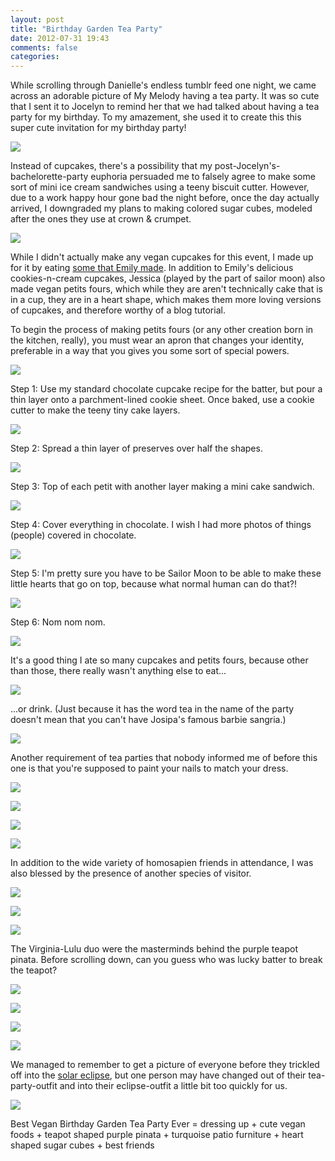 ```yaml
---
layout: post
title: "Birthday Garden Tea Party"
date: 2012-07-31 19:43
comments: false
categories: 
---
```


While scrolling through Danielle's endless tumblr feed one night, we came across an adorable picture of My Melody having a tea party. It was so cute that I sent it to Jocelyn to remind her that we had talked about having a tea party for my birthday. To my amazement, she used it to create this this super cute invitation for my birthday party!

<p><img src="static/images/TeaPartyInvite.jpg" /></p>

Instead of cupcakes, there's a possibility that my post-Jocelyn's-bachelorette-party euphoria persuaded me to falsely agree to make some sort of mini ice cream sandwiches using a teeny biscuit cutter. However, due to a work happy hour gone bad the night before, once the day actually arrived, I downgraded my plans to making colored sugar cubes, modeled after the ones they use at crown & crumpet.

<p><img src="static/images/sugar.jpg" /></p>

While I didn't actually make any vegan cupcakes for this event, I made up for it by eating <a href="http://www.flickr.com/photos/frescafresh/7239546078/in/set-72157629825980694" target="_blank">some that Emily made</a>. In addition to Emily's delicious cookies-n-cream cupcakes, Jessica (played by the part of sailor moon) also made vegan petits fours, which while they are aren't technically cake that is in a cup, they are in a heart shape, which makes them more loving versions of cupcakes, and therefore worthy of a blog tutorial.

To begin the process of making petits fours (or any other creation born in the kitchen, really), you must wear an apron that changes your identity, preferable in a way that you gives you some sort of special powers.

<p><img src="static/images/jessica.jpg" /></p>

Step 1: Use my standard chocolate cupcake recipe for the batter, but pour a thin layer onto a parchment-lined cookie sheet. Once baked, use a cookie cutter to make the teeny tiny cake layers.

<p><img src="static/images/step1.jpg" /></p>

Step 2: Spread a thin layer of preserves over half the shapes.

<p><img src="static/images/step2.jpg" /></p>

Step 3: Top of each petit with another layer making a mini cake sandwich.

<p><img src="static/images/step3.jpg" /></p>

Step 4: Cover everything in chocolate. I wish I had more photos of things (people) covered in chocolate.

<p><img src="static/images/step4.jpg" /></p>

Step 5: I'm pretty sure you have to be Sailor Moon to be able to make these little hearts that go on top, because what normal human can do that?!

<p><img src="static/images/step5.jpg" /></p>

Step 6: Nom nom nom.

<p><img src="static/images/petits.jpg" /></p>

It's a good thing I ate so many cupcakes and petits fours, because other than those, there really wasn't anything else to eat...

<p><img src="static/images/spread.jpg" /></p>

...or drink. (Just because it has the word tea in the name of the party doesn't mean that you can't have Josipa's famous barbie sangria.)

<p><img src="static/images/sangria.jpg" /></p>

Another requirement of tea parties that nobody informed me of before this one is that you're supposed to paint your nails to match your dress.

<p><img src="static/images/nails.jpg" /></p>

<p><img src="static/images/JessicaAndPam.JPG" /></p>

<p><img src="static/images/JennAndJessica.JPG" /></p>

<p><img src="static/images/isabelle.jpg" /></p>

In addition to the wide variety of homosapien friends in attendance, I was also blessed by the presence of another species of visitor.

<p><img src="static/images/CandyHearts.JPG" /></p>

<p><img src="static/images/doll1.jpg" /></p>

<p><img src="static/images/doll2.jpg" /></p>

The Virginia-Lulu duo were the masterminds behind the purple teapot pinata. Before scrolling down, can you guess who was lucky batter to break the teapot?

<p><img src="static/images/RobinPinata.jpg" /></p>

<p><img src="static/images/IsabellePinata.JPG" /></p>

<p><img src="static/images/AmberPinata.JPG" /></p>

<p><img src="static/images/JessicaPinata.JPG" /></p>

We managed to remember to get a picture of everyone before they trickled off into the <a href="http://www.flickr.com/photos/chocolatecupcakes/7238247622" target="_blank">solar eclipse</a>, but one person may have changed out of their tea-party-outfit and into their eclipse-outfit a little bit too quickly for us.

<p><img src="static/images/group.jpg" /></p>

Best Vegan Birthday Garden Tea Party Ever = dressing up + cute vegan foods + teapot shaped purple pinata + turquoise patio furniture + heart shaped sugar cubes + best friends






